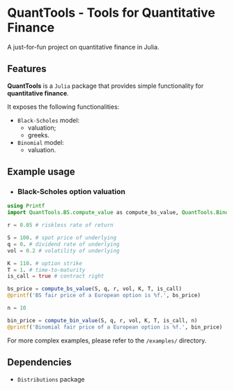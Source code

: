 # QuantTools - Tools for Quantitative Finance

A just-for-fun project on quantitative finance in Julia.

## Features

**QuantTools** is a `Julia` package that provides simple functionality for **quantitative finance**.

It exposes the following functionalities:
- `Black-Scholes` model:
    - valuation;
    - greeks.
- `Binomial` model:
    - valuation.

## Example usage

- ### Black-Scholes option valuation
```Julia
using Printf
import QuantTools.BS.compute_value as compute_bs_value, QuantTools.Binomial.compute_value as compute_bin_value

r = 0.05 # riskless rate of return

S = 100. # spot price of underlying
q = 0. # dividend rate of underlying
vol = 0.2 # volatility of underlying

K = 110. # option strike
T = 1. # time-to-maturity
is_call = true # contract right

bs_price = compute_bs_value(S, q, r, vol, K, T, is_call)
@printf('BS fair price of a European option is %f.', bs_price)

n = 10

bin_price = compute_bin_value(S, q, r, vol, K, T, is_call, n)
@printf('Binomial fair price of a European option is %f.', bin_price)
```

For more complex examples, please refer to the `/examples/` directory. 

## Dependencies

- `Distributions` package

